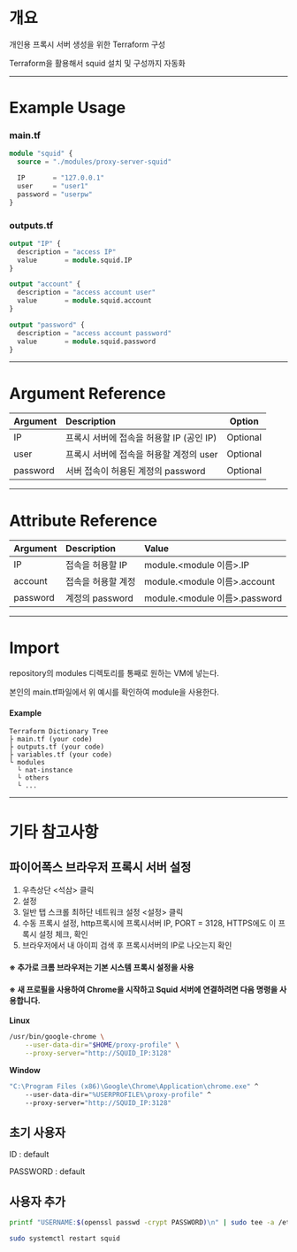 # 개요
개인용 프록시 서버 생성을 위한 Terraform 구성

Terraform을 활용해서 squid 설치 및 구성까지 자동화

- - -

# Example Usage

### main.tf
``` terraform
module "squid" {
  source = "./modules/proxy-server-squid"

  IP       = "127.0.0.1"
  user     = "user1"
  password = "userpw"
}
```

### outputs.tf
``` terraform 
output "IP" {
  description = "access IP"
  value       = module.squid.IP
}

output "account" {
  description = "access account user"
  value       = module.squid.account
}

output "password" {
  description = "access account password"
  value       = module.squid.password
}
```

- - -

# Argument Reference
|Argument|Description|Option|
|:--|:--|:--:|
|IP | 프록시 서버에 접속을 허용할 IP (공인 IP) | Optional
|user | 프록시 서버에 접속을 허용할 계정의 user | Optional
|password | 서버 접속이 허용된 계정의 password | Optional

- - -

# Attribute Reference
|Argument|Description|Value|
|:--|:--|:--|
|IP | 접속을 허용할 IP | module.<module 이름>.IP
|account | 접속을 허용할 계정 | module.<module 이름>.account
|password | 계정의 password | module.<module 이름>.password

- - -

# Import

repository의 modules 디렉토리를 통째로 원하는 VM에 넣는다. 

본인의 main.tf파일에서 위 예시를 확인하여 module을 사용한다.

#### Example
```
Terraform Dictionary Tree
├ main.tf (your code)
├ outputs.tf (your code)
├ variables.tf (your code)
└ modules 
  └ nat-instance
  └ others
  └ ...
```

- - -

# 기타 참고사항

## 파이어폭스 브라우저 프록시 서버 설정
1. 우측상단 <석삼> 클릭 
2. 설정 
3. 일반 탭 스크롤 최하단 네트워크 설정 <설정> 클릭 
4. 수동 프록시 설정, http프록시에 프록시서버 IP, PORT = 3128, HTTPS에도 이 프록시 설정 체크, 확인
5. 브라우저에서 내 아이피 검색 후 프록시서버의 IP로 나오는지 확인

#### ※ 추가로 크롬 브라우저는 기본 시스템 프록시 설정을 사용
#### ※ 새 프로필을 사용하여 Chrome을 시작하고 Squid 서버에 연결하려면 다음 명령을 사용합니다.

**Linux**
``` bash
/usr/bin/google-chrome \
    --user-data-dir="$HOME/proxy-profile" \
    --proxy-server="http://SQUID_IP:3128"
```

**Window**
``` bash
"C:\Program Files (x86)\Google\Chrome\Application\chrome.exe" ^
    --user-data-dir="%USERPROFILE%\proxy-profile" ^
    --proxy-server="http://SQUID_IP:3128"
```

## 초기 사용자
ID : default

PASSWORD : default

## 사용자 추가
``` bash
printf "USERNAME:$(openssl passwd -crypt PASSWORD)\n" | sudo tee -a /etc/squid/htpasswd

sudo systemctl restart squid
```